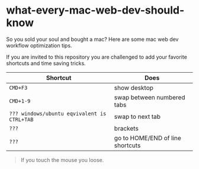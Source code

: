 # what-every-mac-web-dev-should-know
So you sold your soul and bought a mac? Here are some mac web dev workflow optimization tips.

If you are invited to this repository you are challenged to add your favorite shortcuts and time saving tricks.

| Shortcut       | Does        |
| ------------- |-------------|
| ```CMD+F3```      | show desktop |
| ```CMD+1-9```      | swap between numbered tabs |
| ```??? windows/ubuntu eqvivalent is CTRL+TAB```      | swap to next tab |
| ```???```      | brackets |
| ```???```      | go to HOME/END of line shortcuts |





> If you touch the mouse you loose.
